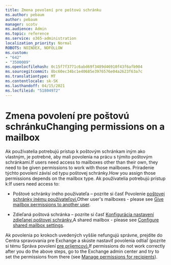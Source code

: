 ```yaml
---
title: Zmena povolení pre poštovú schránku
ms.author: pebaum
author: pebaum
manager: scotv
ms.audience: Admin
ms.topic: reference
ms.service: o365-administration
localization_priority: Normal
ROBOTS: NOINDEX, NOFOLLOW
ms.custom:
- "642"
- "3500009"
ms.openlocfilehash: 0c15f7f3771c6abd69f3489d46910f43f6afb904
ms.sourcegitcommit: 8bc60ec34bc1e40685e3976576e04a2623f63a7c
ms.translationtype: MT
ms.contentlocale: sk-SK
ms.lasthandoff: 04/15/2021
ms.locfileid: "51804972"
---
```

# <a name="changing-permissions-on-a-mailbox"></a><span data-ttu-id="fa3fa-102">Zmena povolení pre poštovú schránku</span><span class="sxs-lookup"><span data-stu-id="fa3fa-102">Changing permissions on a mailbox</span></span>

<span data-ttu-id="fa3fa-103">Ak používatelia potrebujú prístup k poštovým schránkam iným ako vlastným, je potrebné, aby mali povolenia na prácu s týmito poštovým schránkami.</span><span class="sxs-lookup"><span data-stu-id="fa3fa-103">If users need access to mailboxes other than their own, they need to be given permissions to work with those mailboxes.</span></span> <span data-ttu-id="fa3fa-104">Priradenie týchto povolení závisí od typu poštovej schránky.</span><span class="sxs-lookup"><span data-stu-id="fa3fa-104">How you assign those permissions depends on the mailbox type.</span></span> <span data-ttu-id="fa3fa-105">Ak používatelia potrebujú prístup k:</span><span class="sxs-lookup"><span data-stu-id="fa3fa-105">If users need access to:</span></span>
  
- <span data-ttu-id="fa3fa-106">Poštové schránky iného používateľa – pozrite si časť Povolenie [poštovej schránky inému používateľovi.](https://docs.microsoft.com/microsoft-365/admin/add-users/give-mailbox-permissions-to-another-user)</span><span class="sxs-lookup"><span data-stu-id="fa3fa-106">Other user's mailboxes - please see [Give mailbox permissions to another user](https://docs.microsoft.com/microsoft-365/admin/add-users/give-mailbox-permissions-to-another-user).</span></span>
    
- <span data-ttu-id="fa3fa-107">Zdieľaná poštová schránka – pozrite si časť [Konfigurácia nastavení zdieľanej poštovej schránky.](https://docs.microsoft.com/microsoft-365/admin/email/configure-a-shared-mailbox#add-or-remove-members)</span><span class="sxs-lookup"><span data-stu-id="fa3fa-107">A shared mailbox - please see [Configure shared mailbox settings](https://docs.microsoft.com/microsoft-365/admin/email/configure-a-shared-mailbox#add-or-remove-members).</span></span>
    
<span data-ttu-id="fa3fa-108">Ak povolenia po krokoch uvedených vyššie nefungujú správne, prejdite do Centra spravovania pre Exchange a skúste nastaviť povolenia odtiaľ (pozrite si tému Správa povolení [pre príjemcov).](https://technet.microsoft.com/library/jj919240%28v=exchg.150%29.aspx)</span><span class="sxs-lookup"><span data-stu-id="fa3fa-108">If permissions do not work correctly after you do the above steps, go to the Exchange admin center and try to set the permissions from there (see [Manage permissions for recipients](https://technet.microsoft.com/library/jj919240%28v=exchg.150%29.aspx)).</span></span>
  
